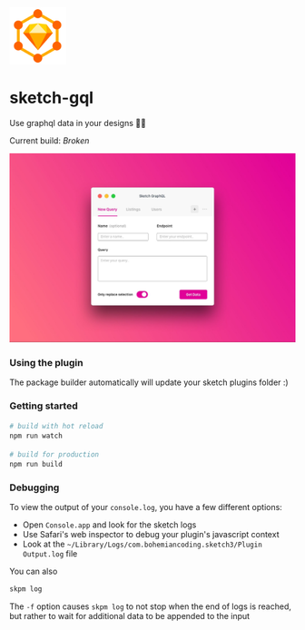 <img src="logo.png" height="100" width="100" />

# sketch-gql

Use graphql data in your designs 💅🏻

Current build: *Broken*

<img src="image.jpg" />

### Using the plugin

The package builder automatically will update your sketch plugins folder :)

### Getting started

``` bash
# build with hot reload
npm run watch

# build for production
npm run build
```

### Debugging

To view the output of your `console.log`, you have a few different options:
* Open `Console.app` and look for the sketch logs
* Use Safari's web inspector to debug your plugin's javascript context
* Look at the `~/Library/Logs/com.bohemiancoding.sketch3/Plugin Output.log` file

You can also

```bash
skpm log
```

The `-f` option causes `skpm log` to not stop when the end of logs is reached, but rather to wait for additional data to be appended to the input

